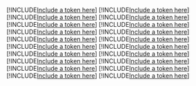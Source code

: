 [!INCLUDE[Include a token here](refs1526281591685/r1.md)]
[!INCLUDE[Include a token here](refs1526281591685/r2.md)]
[!INCLUDE[Include a token here](refs1526281591685/r3.md)]
[!INCLUDE[Include a token here](refs1526281591685/r4.md)]
[!INCLUDE[Include a token here](refs1526281591685/r5.md)]
[!INCLUDE[Include a token here](refs1526281591685/r6.md)]
[!INCLUDE[Include a token here](refs1526281591685/r7.md)]
[!INCLUDE[Include a token here](refs1526281591685/r8.md)]
[!INCLUDE[Include a token here](refs1526281591685/r9.md)]
[!INCLUDE[Include a token here](refs1526281591685/r10.md)]
[!INCLUDE[Include a token here](refs1526281591685/r11.md)]
[!INCLUDE[Include a token here](refs1526281591685/r12.md)]
[!INCLUDE[Include a token here](refs1526281591685/r13.md)]
[!INCLUDE[Include a token here](refs1526281591685/r14.md)]
[!INCLUDE[Include a token here](refs1526281591685/r15.md)]
[!INCLUDE[Include a token here](refs1526281591685/r16.md)]
[!INCLUDE[Include a token here](refs1526281591685/r17.md)]
[!INCLUDE[Include a token here](refs1526281591685/r18.md)]
[!INCLUDE[Include a token here](refs1526281591685/r19.md)]
[!INCLUDE[Include a token here](refs1526281591685/r20.md)]